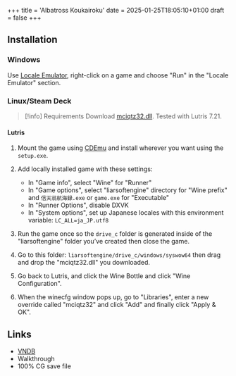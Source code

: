 +++
title = 'Albatross Koukairoku'
date = 2025-01-25T18:05:10+01:00
draft = false
+++

## Installation

### Windows

Use [Locale Emulator](https://xupefei.github.io/Locale-Emulator/), right-click on a game and choose "Run" in the "Locale Emulator" section.

### Linux/Steam Deck

> [!info] Requirements
> Download [mciqtz32.dll](https://www.visualnovelwiki.org/tutorials/liarsoftengine/mciqtz32.zip). Tested with Lutris 7.21.

#### Lutris

1. Mount the game using [CDEmu](/visualnovelwiki/linux/cdemu) and install wherever you want using the `setup.exe`.
2. Add locally installed game with these settings:

   * In "Game info", select "Wine" for "Runner"
   * In "Game options", select "liarsoftengine" directory for "Wine prefix" and `信天翁航海録.exe` or `game.exe` for "Executable"
   * In "Runner Options", disable DXVK
   * In "System options", set up Japanese locales with this environment variable: `LC_ALL=ja_JP.utf8`

3. Run the game once so the `drive_c` folder is generated inside of the "liarsoftengine" folder you’ve created then close the game.
4. Go to this folder: `liarsoftengine/drive_c/windows/syswow64` then drag and drop the "mciqtz32.dll" you downloaded.
5. Go back to Lutris, and click the Wine Bottle and click "Wine Configuration".
6. When the winecfg window pops up, go to "Libraries", enter a new override called "mciqtz32" and click "Add" and finally click "Apply & OK".

## Links

* [VNDB](https://vndb.org/v3883)
* Walkthrough
* 100% CG save file